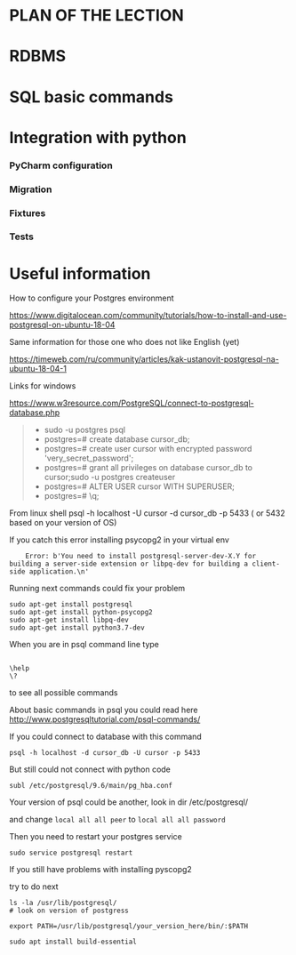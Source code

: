 # PLAN OF THE LECTION

# RDBMS

# SQL basic commands

# Integration with python

### PyCharm configuration

### Migration

### Fixtures

### Tests

# Useful information

How to configure your Postgres environment

https://www.digitalocean.com/community/tutorials/how-to-install-and-use-postgresql-on-ubuntu-18-04

Same information for those one who does not like English (yet) 

https://timeweb.com/ru/community/articles/kak-ustanovit-postgresql-na-ubuntu-18-04-1 

Links for windows

https://www.w3resource.com/PostgreSQL/connect-to-postgresql-database.php

> - sudo -u postgres psql
> - postgres=# create database cursor_db;
> - postgres=# create user cursor with encrypted password 'very_secret_password';
> - postgres=# grant all privileges on database cursor_db to cursor;sudo -u postgres createuser
> - postgres=# ALTER USER cursor WITH SUPERUSER;
> - postgres=# \q;
  

From linux shell
    psql -h localhost -U cursor -d cursor_db -p 5433 ( or 5432 based on your version of OS)


If you catch this error installing psycopg2 in your virtual env
```
    Error: b'You need to install postgresql-server-dev-X.Y for building a server-side extension or libpq-dev for building a client-side application.\n'
``` 

Running next commands could fix your problem 

```
sudo apt-get install postgresql
sudo apt-get install python-psycopg2
sudo apt-get install libpq-dev
sudo apt-get install python3.7-dev

```


 When you are in psql command line type
```.postgres=# 

\help
\?

```
to see all possible commands

About basic commands in psql you could read here 
http://www.postgresqltutorial.com/psql-commands/


If you could connect to database with this command
```
psql -h localhost -d cursor_db -U cursor -p 5433

```

But still could not connect with python code 
```
subl /etc/postgresql/9.6/main/pg_hba.conf
```
Your version of psql could be another, look in dir /etc/postgresql/

and change `local all all peer` to `local all all password`

Then you need to restart your postgres service

```.env
sudo service postgresql restart
```

If you still have problems with installing pyscopg2

try to do next

```
ls -la /usr/lib/postgresql/
# look on version of postgress

export PATH=/usr/lib/postgresql/your_version_here/bin/:$PATH

```


```.env
sudo apt install build-essential
```
